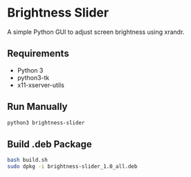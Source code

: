 # Brightness Slider

A simple Python GUI to adjust screen brightness using xrandr.

## Requirements
- Python 3
- python3-tk
- x11-xserver-utils

## Run Manually

```bash
python3 brightness-slider
```

## Build .deb Package

```bash
bash build.sh
sudo dpkg -i brightness-slider_1.0_all.deb
```
